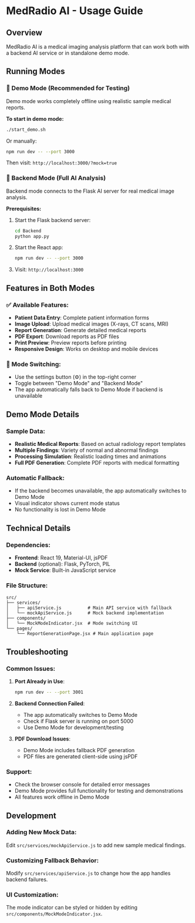 # MedRadio AI - Usage Guide

## Overview
MedRadio AI is a medical imaging analysis platform that can work both with a backend AI service or in standalone demo mode.

## Running Modes

### 🎯 Demo Mode (Recommended for Testing)
Demo mode works completely offline using realistic sample medical reports.

**To start in demo mode:**
```bash
./start_demo.sh
```

Or manually:
```bash
npm run dev -- --port 3000
```
Then visit: `http://localhost:3000/?mock=true`

### 🔗 Backend Mode (Full AI Analysis)
Backend mode connects to the Flask AI server for real medical image analysis.

**Prerequisites:**
1. Start the Flask backend server:
   ```bash
   cd Backend
   python app.py
   ```

2. Start the React app:
   ```bash
   npm run dev -- --port 3000
   ```

3. Visit: `http://localhost:3000`

## Features in Both Modes

### ✅ Available Features:
- **Patient Data Entry**: Complete patient information forms
- **Image Upload**: Upload medical images (X-rays, CT scans, MRI)
- **Report Generation**: Generate detailed medical reports
- **PDF Export**: Download reports as PDF files
- **Print Preview**: Preview reports before printing
- **Responsive Design**: Works on desktop and mobile devices

### 🔄 Mode Switching:
- Use the settings button (⚙️) in the top-right corner
- Toggle between "Demo Mode" and "Backend Mode"
- The app automatically falls back to Demo Mode if backend is unavailable

## Demo Mode Details

### Sample Data:
- **Realistic Medical Reports**: Based on actual radiology report templates
- **Multiple Findings**: Variety of normal and abnormal findings
- **Processing Simulation**: Realistic loading times and animations
- **Full PDF Generation**: Complete PDF reports with medical formatting

### Automatic Fallback:
- If the backend becomes unavailable, the app automatically switches to Demo Mode
- Visual indicator shows current mode status
- No functionality is lost in Demo Mode

## Technical Details

### Dependencies:
- **Frontend**: React 19, Material-UI, jsPDF
- **Backend** (optional): Flask, PyTorch, PIL
- **Mock Service**: Built-in JavaScript service

### File Structure:
```
src/
├── services/
│   ├── apiService.js          # Main API service with fallback
│   └── mockApiService.js      # Mock backend implementation
├── components/
│   └── MockModeIndicator.jsx  # Mode switching UI
└── pages/
    └── ReportGenerationPage.jsx # Main application page
```

## Troubleshooting

### Common Issues:

1. **Port Already in Use**:
   ```bash
   npm run dev -- --port 3001
   ```

2. **Backend Connection Failed**:
   - The app automatically switches to Demo Mode
   - Check if Flask server is running on port 5000
   - Use Demo Mode for development/testing

3. **PDF Download Issues**:
   - Demo Mode includes fallback PDF generation
   - PDF files are generated client-side using jsPDF

### Support:
- Check the browser console for detailed error messages
- Demo Mode provides full functionality for testing and demonstrations
- All features work offline in Demo Mode

## Development

### Adding New Mock Data:
Edit `src/services/mockApiService.js` to add new sample medical findings.

### Customizing Fallback Behavior:
Modify `src/services/apiService.js` to change how the app handles backend failures.

### UI Customization:
The mode indicator can be styled or hidden by editing `src/components/MockModeIndicator.jsx`.